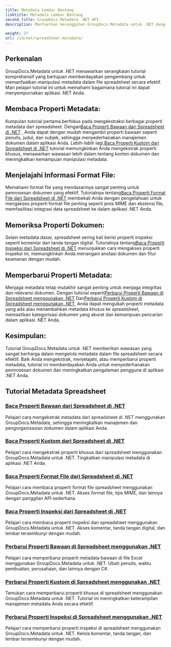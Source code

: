 ```yaml
---
title: Metadata Lembar Bentang
linktitle: Metadata Lembar Bentang
second_title: GroupDocs.Metadata .NET API
description: Manfaatkan kecanggihan GroupDocs.Metadata untuk .NET dengan tutorial membaca dan memperbarui properti spreadsheet. Tingkatkan manipulasi metadata di aplikasi .NET Anda.

weight: 27
url: /id/net/spreadsheet-metadata/
---
```

## Perkenalan

GroupDocs.Metadata untuk .NET menawarkan serangkaian tutorial komprehensif yang bertujuan memberdayakan pengembang untuk memanfaatkan manipulasi metadata dalam file spreadsheet secara efektif. Mari pelajari tutorial ini untuk memahami bagaimana tutorial ini dapat menyempurnakan aplikasi .NET Anda.

## Membaca Properti Metadata:
Kumpulan tutorial pertama berfokus pada mengekstraksi berbagai properti metadata dari spreadsheet. Dengan[Baca Properti Bawaan dari Spreadsheet di .NET](./read-built-in-properties-spreadsheets/) , Anda dapat dengan mudah mengambil properti bawaan seperti penulis, judul, dan subjek, sehingga menyederhanakan manajemen dokumen dalam aplikasi Anda. Lebih-lebih lagi,[Baca Properti Kustom dari Spreadsheet di .NET](./read-custom-properties-spreadsheets/) tutorial memungkinkan Anda mengekstrak properti khusus, menawarkan wawasan lebih dalam tentang konten dokumen dan meningkatkan kemampuan manipulasi metadata.

## Menjelajahi Informasi Format File:
 Memahami format file yang mendasarinya sangat penting untuk pemrosesan dokumen yang efektif. Tutorialnya tentang[Baca Properti Format File dari Spreadsheet di .NET](./read-file-format-properties-spreadsheets/) membekali Anda dengan pengetahuan untuk mengakses properti format file penting seperti jenis MIME dan ekstensi file, memfasilitasi integrasi data spreadsheet ke dalam aplikasi .NET Anda.

## Memeriksa Properti Dokumen:
Selain metadata dasar, spreadsheet sering kali berisi properti inspeksi seperti komentar dan tanda tangan digital. Tutorialnya tentang[Baca Properti Inspeksi dari Spreadsheet di .NET](./read-inspection-properties-spreadsheets/) menunjukkan cara mengakses properti inspeksi ini, memungkinkan Anda menangani anotasi dokumen dan fitur keamanan dengan mudah.

## Memperbarui Properti Metadata:
 Menjaga metadata tetap mutakhir sangat penting untuk menjaga integritas dan relevansi dokumen. Dengan tutorial seperti[Perbarui Properti Bawaan di Spreadsheet menggunakan .NET](./update-built-in-properties-spreadsheets/) Dan[Perbarui Properti Kustom di Spreadsheet menggunakan .NET](./update-custom-properties-spreadsheets/), Anda dapat mengubah properti metadata yang ada atau menambahkan metadata khusus ke spreadsheet, memastikan kategorisasi dokumen yang akurat dan kemampuan pencarian dalam aplikasi .NET Anda.

## Kesimpulan:
Tutorial GroupDocs.Metadata untuk .NET memberikan wawasan yang sangat berharga dalam mengelola metadata dalam file spreadsheet secara efektif. Baik Anda mengekstrak, menjelajahi, atau memperbarui properti metadata, tutorial ini memberdayakan Anda untuk menyederhanakan pemrosesan dokumen dan meningkatkan pengalaman pengguna di aplikasi .NET Anda.

## Tutorial Metadata Spreadsheet
### [Baca Properti Bawaan dari Spreadsheet di .NET](./read-built-in-properties-spreadsheets/)
Pelajari cara mengekstrak metadata dari spreadsheet di .NET menggunakan GroupDocs.Metadata, sehingga meningkatkan manajemen dan pengorganisasian dokumen dalam aplikasi Anda.
### [Baca Properti Kustom dari Spreadsheet di .NET](./read-custom-properties-spreadsheets/)
Pelajari cara mengekstrak properti khusus dari spreadsheet menggunakan GroupDocs.Metadata untuk .NET. Tingkatkan manipulasi metadata di aplikasi .NET Anda.
### [Baca Properti Format File dari Spreadsheet di .NET](./read-file-format-properties-spreadsheets/)
Pelajari cara membaca properti format file spreadsheet menggunakan GroupDocs.Metadata untuk .NET. Akses format file, tipe MIME, dan lainnya dengan panggilan API sederhana.
### [Baca Properti Inspeksi dari Spreadsheet di .NET](./read-inspection-properties-spreadsheets/)
Pelajari cara membaca properti inspeksi dari spreadsheet menggunakan GroupDocs.Metadata untuk .NET. Akses komentar, tanda tangan digital, dan lembar tersembunyi dengan mudah.
### [Perbarui Properti Bawaan di Spreadsheet menggunakan .NET](./update-built-in-properties-spreadsheets/)
Pelajari cara memperbarui properti metadata bawaan di file Excel menggunakan GroupDocs.Metadata untuk .NET. Ubah penulis, waktu pembuatan, perusahaan, dan lainnya dengan C#.
### [Perbarui Properti Kustom di Spreadsheet menggunakan .NET](./update-custom-properties-spreadsheets/)
Temukan cara memperbarui properti khusus di spreadsheet menggunakan GroupDocs.Metadata untuk .NET. Tutorial ini meningkatkan keterampilan manajemen metadata Anda secara efektif.
### [Perbarui Properti Inspeksi di Spreadsheet menggunakan .NET](./update-inspection-properties-spreadsheets/)
Pelajari cara memperbarui properti inspeksi di spreadsheet menggunakan GroupDocs.Metadata untuk .NET. Kelola komentar, tanda tangan, dan lembar tersembunyi dengan mudah.